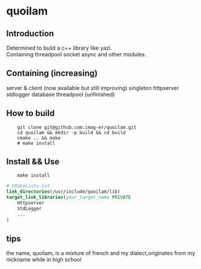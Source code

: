 # quoilam
## Introduction
Determined to build a c++ library like yazi.  
Containing threadpool socket async and other modules.
## Containing (increasing)
server & client (now available but still improving)
singleton 
httpserver
stdlogger
database
threadpool (unfinished)
## How to build
```shell
    git clone git@github.com:imag-er/quoilam.git
    cd quoilam && mkdir -p build && cd build  
    cmake .. && make
    # make install
```
## Install && Use
```shell
    make install
``` 
```cmake
# CMakeLists.txt
link_directories(/usr/include/quoilam/lib)
target_link_libraries(your_target_name PRIVATE 
    Httpserver
    StdLogger
    ...
)


```


## tips
the name, quoilam, is a mixture of french and my dialect,originates from my nickname while in high school